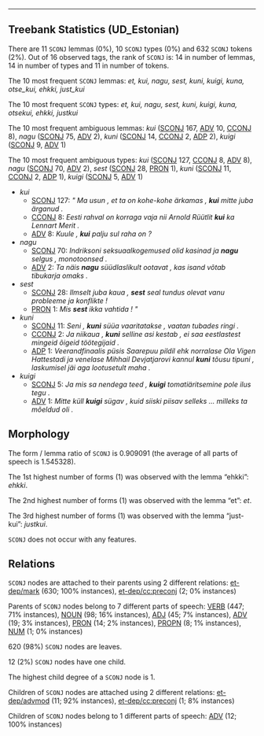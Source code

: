 

--------------------------------------------------------------------------------

## Treebank Statistics (UD_Estonian)

There are 11 `SCONJ` lemmas (0%), 10 `SCONJ` types (0%) and 632 `SCONJ` tokens (2%).
Out of 16 observed tags, the rank of `SCONJ` is: 14 in number of lemmas, 14 in number of types and 11 in number of tokens.

The 10 most frequent `SCONJ` lemmas: <em>et, kui, nagu, sest, kuni, kuigi, kuna, otse_kui, ehkki, just_kui</em>

The 10 most frequent `SCONJ` types:  <em>et, kui, nagu, sest, kuni, kuigi, kuna, otsekui, ehkki, justkui</em>

The 10 most frequent ambiguous lemmas: <em>kui</em> ([SCONJ]() 167, [ADV]() 10, [CCONJ]() 8), <em>nagu</em> ([SCONJ]() 75, [ADV]() 2), <em>kuni</em> ([SCONJ]() 14, [CCONJ]() 2, [ADP]() 2), <em>kuigi</em> ([SCONJ]() 9, [ADV]() 1)

The 10 most frequent ambiguous types:  <em>kui</em> ([SCONJ]() 127, [CCONJ]() 8, [ADV]() 8), <em>nagu</em> ([SCONJ]() 70, [ADV]() 2), <em>sest</em> ([SCONJ]() 28, [PRON]() 1), <em>kuni</em> ([SCONJ]() 11, [CCONJ]() 2, [ADP]() 1), <em>kuigi</em> ([SCONJ]() 5, [ADV]() 1)


* <em>kui</em>
  * [SCONJ]() 127: <em>" Ma usun , et ta on kohe-kohe ärkamas , <b>kui</b> mitte juba ärganud .</em>
  * [CCONJ]() 8: <em>Eesti rahval on korraga vaja nii Arnold Rüütlit <b>kui</b> ka Lennart Merit .</em>
  * [ADV]() 8: <em>Kuule , <b>kui</b> palju sul raha on ?</em>
* <em>nagu</em>
  * [SCONJ]() 70: <em>Indriksoni seksuaalkogemused olid kasinad ja <b>nagu</b> selgus , monotoonsed .</em>
  * [ADV]() 2: <em>Ta näis <b>nagu</b> süüdlaslikult ootavat , kas isand võtab tibukarja omaks .</em>
* <em>sest</em>
  * [SCONJ]() 28: <em>Ilmselt juba kaua , <b>sest</b> seal tundus olevat vanu probleeme ja konflikte !</em>
  * [PRON]() 1: <em>Mis <b>sest</b> ikka vahtida ! "</em>
* <em>kuni</em>
  * [SCONJ]() 11: <em>Seni , <b>kuni</b> süüa vaaritatakse , vaatan tubades ringi .</em>
  * [CCONJ]() 2: <em>Ja niikaua , <b>kuni</b> selline asi kestab , ei saa eestlastest mingeid õigeid töötegijaid .</em>
  * [ADP]() 1: <em>Veerandfinaalis püsis Saarepuu pildil ehk norralase Ola Vigen Hattestadi ja venelase Mihhail Devjatjarovi kannul <b>kuni</b> tõusu tipuni , laskumisel jäi aga lootusetult maha .</em>
* <em>kuigi</em>
  * [SCONJ]() 5: <em>Ja mis sa nendega teed , <b>kuigi</b> tomatiäritsemine pole ilus tegu .</em>
  * [ADV]() 1: <em>Mitte küll <b>kuigi</b> sügav , kuid siiski piisav selleks ... milleks ta mõeldud oli .</em>

## Morphology

The form / lemma ratio of `SCONJ` is 0.909091 (the average of all parts of speech is 1.545328).

The 1st highest number of forms (1) was observed with the lemma “ehkki”: <em>ehkki</em>.

The 2nd highest number of forms (1) was observed with the lemma “et”: <em>et</em>.

The 3rd highest number of forms (1) was observed with the lemma “just-kui”: <em>justkui</em>.

`SCONJ` does not occur with any features.


## Relations

`SCONJ` nodes are attached to their parents using 2 different relations: [et-dep/mark]() (630; 100% instances), [et-dep/cc:preconj]() (2; 0% instances)

Parents of `SCONJ` nodes belong to 7 different parts of speech: [VERB]() (447; 71% instances), [NOUN]() (98; 16% instances), [ADJ]() (45; 7% instances), [ADV]() (19; 3% instances), [PRON]() (14; 2% instances), [PROPN]() (8; 1% instances), [NUM]() (1; 0% instances)

620 (98%) `SCONJ` nodes are leaves.

12 (2%) `SCONJ` nodes have one child.

The highest child degree of a `SCONJ` node is 1.

Children of `SCONJ` nodes are attached using 2 different relations: [et-dep/advmod]() (11; 92% instances), [et-dep/cc:preconj]() (1; 8% instances)

Children of `SCONJ` nodes belong to 1 different parts of speech: [ADV]() (12; 100% instances)

